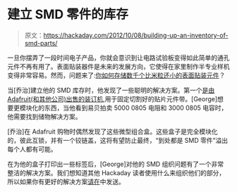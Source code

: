 # 建立 SMD 零件的库存

> 原文：<https://hackaday.com/2012/10/08/building-up-an-inventory-of-smd-parts/>

一旦你摆弄了一段时间电子产品，你就会意识到让电路试验板变得如此简单的通孔元件不再有用了。表面贴装器件是未来的发展方向，它使得在家里制作半专业样机变得非常容易。然而，问题来了:[你如何存储数千个比米粒还小的表面贴装元件](http://www.digitalunderpants.com/?p=310)？

当[乔治]建立他的 SMD 库存时，他发现了一些聪明的解决方案。第一个[是由 Adafruit(和其他公司)出售的装订机](https://www.adafruit.com/products/441),用于固定切割好的贴片元件带。[George]想要更模块化的东西，当他看到易贝拍卖 5000 0805 电阻和 3000 0805 电容时，他需要找到储物解决方案。

[乔治]在 Adafruit 购物时偶然发现了这些微型组合盒。这些盒子是完全模块化的，彼此互锁，并有一个铰链盖，这将有望防止最终，“到处都是 SMD 零件”溢出每个人都有可能。

在为他的盒子打印出一些标签后，[George]对他的 SMD 组织问题有了一个非常整洁的解决方案。我们想知道其他 Hackaday 读者使用什么来组织他们的部分，所以如果你有更好的解决方案[请在](http://hackaday.com/contact-hack-a-day/)中发送。